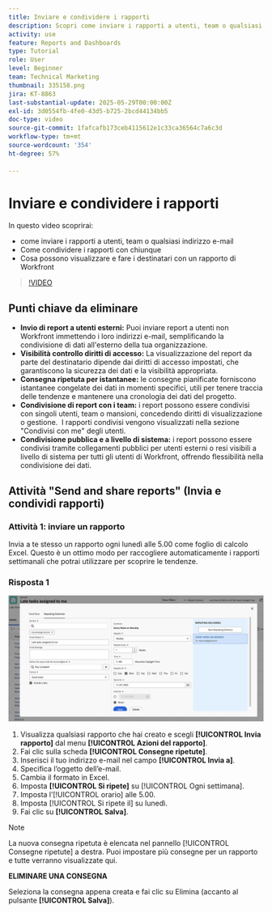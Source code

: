 ```yaml
---
title: Inviare e condividere i rapporti
description: Scopri come inviare i rapporti a utenti, team o qualsiasi indirizzo e-mail e come condividerli con chiunque in Workfront.
activity: use
feature: Reports and Dashboards
type: Tutorial
role: User
level: Beginner
team: Technical Marketing
thumbnail: 335158.png
jira: KT-8863
last-substantial-update: 2025-05-29T00:00:00Z
exl-id: 3d0554fb-4fe0-43d5-b725-2bcd44134bb5
doc-type: video
source-git-commit: 1fafcafb173ceb4115612e1c33ca36564c7a6c3d
workflow-type: tm+mt
source-wordcount: '354'
ht-degree: 57%

---
```


# Inviare e condividere i rapporti

In questo video scoprirai:

* come inviare i rapporti a utenti, team o qualsiasi indirizzo e-mail
* Come condividere i rapporti con chiunque
* Cosa possono visualizzare e fare i destinatari con un rapporto di Workfront

>[!VIDEO](https://video.tv.adobe.com/v/3447820/?quality=12&learn=on&captions=ita)

## Punti chiave da eliminare

* **Invio di report a utenti esterni:** Puoi inviare report a utenti non Workfront immettendo i loro indirizzi e-mail, semplificando la condivisione di dati all&#39;esterno della tua organizzazione. &#x200B;
* **Visibilità controllo diritti di accesso:** La visualizzazione del report da parte del destinatario dipende dai diritti di accesso impostati, che garantiscono la sicurezza dei dati e la visibilità appropriata. &#x200B;
* **Consegna ripetuta per istantanee:** le consegne pianificate forniscono istantanee congelate dei dati in momenti specifici, utili per tenere traccia delle tendenze e mantenere una cronologia dei dati del progetto. &#x200B;
* **Condivisione di report con i team:** i report possono essere condivisi con singoli utenti, team o mansioni, concedendo diritti di visualizzazione o gestione. &#x200B; I rapporti condivisi vengono visualizzati nella sezione &quot;Condivisi con me&quot; degli utenti. &#x200B;
* **Condivisione pubblica e a livello di sistema:** i report possono essere condivisi tramite collegamenti pubblici per utenti esterni o resi visibili a livello di sistema per tutti gli utenti di Workfront, offrendo flessibilità nella condivisione dei dati.


## Attività &quot;Send and share reports&quot; (Invia e condividi rapporti)

### Attività 1: inviare un rapporto

Invia a te stesso un rapporto ogni lunedì alle 5.00 come foglio di calcolo Excel. Questo è un ottimo modo per raccogliere automaticamente i rapporti settimanali che potrai utilizzare per scoprire le tendenze.

### Risposta 1

![Immagine della schermata per impostare le consegne ripetute dei rapporti](assets/send-a-report.png)

1. Visualizza qualsiasi rapporto che hai creato e scegli **[!UICONTROL Invia rapporto]** dal menu **[!UICONTROL Azioni del rapporto]**.
1. Fai clic sulla scheda **[!UICONTROL Consegne ripetute]**.
1. Inserisci il tuo indirizzo e-mail nel campo **[!UICONTROL Invia a]**.
1. Specifica l’oggetto dell’e-mail.
1. Cambia il formato in Excel.
1. Imposta **[!UICONTROL Si ripete]** su [!UICONTROL Ogni settimana].
1. Imposta l’[!UICONTROL orario] alle 5.00.
1. Imposta [!UICONTROL Si ripete il] su lunedì.
1. Fai clic su **[!UICONTROL Salva]**.

>[!NOTE]
>
>La nuova consegna ripetuta è elencata nel pannello [!UICONTROL Consegne ripetute] a destra. Puoi impostare più consegne per un rapporto e tutte verranno visualizzate qui.

**ELIMINARE UNA CONSEGNA**

Seleziona la consegna appena creata e fai clic su Elimina (accanto al pulsante **[!UICONTROL Salva]**).
